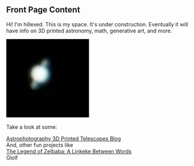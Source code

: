 ## Front Page Content

Hi! I'm hillexed. This is my space. It's under construction. Eventually it will have info on 3D printed astronomy, math, generative art, and more.

<img src="/resources/saturn2024.jpg" alt="Saturn!"></img>

Take a look at some:
    <div class="categories">
        <a class="catlink" href="/astrophotos">
        Astrophotography
        </a>
        <a class="catlink" href="/hadley">
        3D Printed Telescopes
        </a>
        <a class="catlink" href="/blog">
        Blog
        </a>
    </div>
    And, other fun projects like
    <div class="categories">
        <a class="catlink" href="/zelbaba">
        The Legend of Zelbaba: A Linkeke Between Words
        </a>
        <div class="catlink">
        Glolf
        </div>
    </div>
